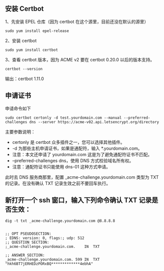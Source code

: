 ## 安装 Certbot
1、先安装 EPEL 仓库（因为 certbot 在这个源里，目前还没在默认的源里）

```
sudo yum install epel-release
```

2、安装 certbot
```
sudo yum install certbot
```

3、查看 certbot 版本，因为 ACME v2 要在 certbot 0.20.0 以后的版本支持。

```
certbot --version
```

输出：certbot 1.11.0

## 申请证书
申请命令如下

```
sudo certbot certonly -d test.yourdomain.com --manual --preferred-challenges dns --server https://acme-v02.api.letsencrypt.org/directory
```
主要参数说明：

- certonly 是 certbot 众多插件之一，您可以选择其他插件。
- -d 为那些主机申请证书，如果是通配符，输入 *.yourdomain.com。
- 注意：本文还申请了 yourdomain.com 这是为了避免通配符证书不匹配。
- –preferred-challenges dns，使用 DNS 方式校验域名所有权。
- 注意：通配符证书只能使用 dns-01 这种方式申请。

此时去 DNS 服务商那里，配置 _acme-challenge.yourdomain.com 类型为 TXT 的记录。在没有确认 TXT 记录生效之前不要回车执行。

## 新打开一个 ssh 窗口，输入下列命令确认 TXT 记录是否生效：
```
dig -t txt _acme-challenge.yourdomain.com @8.8.8.8
```

```

;; OPT PSEUDOSECTION:
; EDNS: version: 0, flags:; udp: 512
;; QUESTION SECTION:
;_acme-challenge.yourdomain.com.	IN	TXT

;; ANSWER SECTION:
_acme-challenge.yourdomain.com. 599	IN	TXT	"hkh6BT7jERHEDzPORxBQ*************4ebhA"
```
